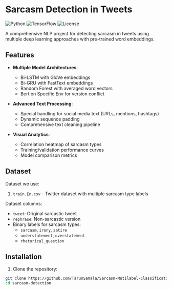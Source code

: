 # Sarcasm Detection in Tweets

![Python](https://img.shields.io/badge/Python-3.8%2B-blue)
![TensorFlow](https://img.shields.io/badge/TensorFlow-2.6%2B-orange)
![License](https://img.shields.io/badge/License-MIT-green)

A comprehensive NLP project for detecting sarcasm in tweets using multiple deep learning approaches with pre-trained word embeddings.

## Features

- **Multiple Model Architectures**:
  - Bi-LSTM with GloVe embeddings
  - Bi-GRU with FastText embeddings
  - Random Forest with averaged word vectors
  - Bert on Specific Env for version conflict

- **Advanced Text Processing**:
  - Special handling for social media text (URLs, mentions, hashtags)
  - Dynamic sequence padding
  - Comprehensive text cleaning pipeline

- **Visual Analytics**:
  - Correlation heatmap of sarcasm types
  - Training/validation performance curves
  - Model comparison metrics

## Dataset

Dataset we use:
1. `train.En.csv` - Twitter dataset with multiple sarcasm type labels

Dataset columns:
- `tweet`: Original sarcastic tweet
- `rephrase`: Non-sarcastic version
- Binary labels for sarcasm types:
  - `sarcasm`, `irony`, `satire`
  - `understatement`, `overstatement`
  - `rhetorical_question`

## Installation

1. Clone the repository:
```bash
git clone https://github.com/TarunSamala/Sarcasm-Mutilabel-Classification.git
cd sarcasm-detection